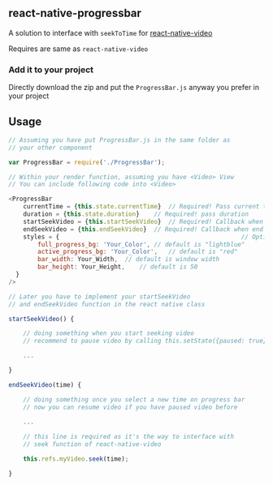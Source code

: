 ## react-native-progressbar

A solution to interface with `seekToTime` for [react-native-video](https://github.com/brentvatne/react-native-video)

Requires are same as `react-native-video`

### Add it to your project

Directly download the zip and put the `ProgressBar.js` anyway you prefer in your project

## Usage

```javascript
// Assuming you have put ProgressBar.js in the same folder as
// your other component

var ProgressBar = require('./ProgressBar');

// Within your render function, assuming you have <Video> View 
// You can include following code into <Video>

<ProgressBar
	currentTime = {this.state.currentTime}	// Required! Pass current time of video
	duration = {this.state.duration}	// Required! pass duration
	startSeekVideo = {this.startSeekVideo}	// Required! Callback when start to seek video
	endSeekVideo = {this.endSeekVideo}	// Required! Callback when end to seek video
	styles = {													// Optional! Set style of progress bar	
        full_progress_bg: 'Your_Color',	// default is "lightblue"
        active_progress_bg: 'Your_Color',	// default is "red"
        bar_width: Your_Width, 	// default is window width
        bar_height: Your_Height,	// default is 50
  }
/>

// Later you have to implement your startSeekVideo 
// and endSeekVideo function in the react native class

startSeekVideo() {

	// doing something when you start seeking video
	// recommend to pause video by calling this.setState({paused: true})

	...

}

endSeekVideo(time) {

	// doing something once you select a new time on progress bar
	// now you can resume video if you have paused video before
	
	...

	// this line is required as it's the way to interface with
	// seek function of react-native-video

	this.refs.myVideo.seek(time);

}


```